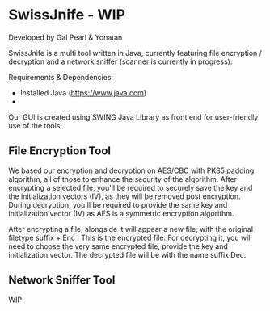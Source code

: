 # SwissJnife - WIP
Developed by Gal Pearl & Yonatan 

SwissJnife is a multi tool written in Java, currently featuring file encryption / decryption and a network sniffer (scanner is currently in progress).

Requirements & Dependencies:
- Installed Java (https://www.java.com)
- 

Our GUI is created using SWING Java Library as front end for user-friendly use of the tools.

## File Encryption Tool
We based our encryption and decryption on AES/CBC with PKS5 padding algorithm, all of those to enhance the security of the algorithm.
After encrypting a selected file, you'll be required to securely save the key and the initialization vectors (IV), as they will be removed post encryption.
During decryption, you'll be required to provide the same key and initialization vector (IV) as AES is a symmetric encryption algorithm.

After encrypting a file, alongside it will appear a new file, with the original filetype suffix + Enc . This is the encrypted file.
For decrypting it, you will need to choose the very same encrypted file, provide the key and initialization vector.
The decrypted file will be with the name suffix Dec.

## Network Sniffer Tool
WIP
